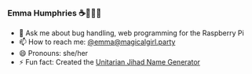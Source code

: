 ### Emma Humphries ☕🧞‍♀️✨

- 💬 Ask me about bug handling, web programming for the Raspberry Pi
- 📫 How to reach me: [@emma@magicalgirl.party](https://magicalgirl.party/emma)
- 😄 Pronouns: she/her
- ⚡ Fun fact: Created the [Unitarian Jihad Name Generator](https://emmah.net/ujname.html)
